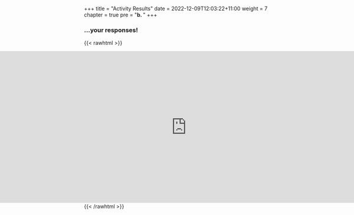 +++
title = "Activity Results"
date = 2022-12-09T12:03:22+11:00
weight = 7
chapter = true
pre = "<b>b. </b>"
+++
### ...your responses!
{{< rawhtml >}}
<div style='position: relative; left: -70%; padding-bottom: 2.25%; padding-top: 400px; height: 0; width: 250%; overflow: hidden;'><iframe sandbox='allow-scripts allow-same-origin' allowfullscreen='true' allowtransparency='true' frameborder='0' height='315' src='https://www.mentimeter.com/app/presentation/alk4eo4j8dvrsxrt81ryzr2o1mat6y7t/embed' style='position: absolute; top: 0; left: 0; width: 100%; height: 100%;' width='420'></iframe></div>
{{< /rawhtml >}}

